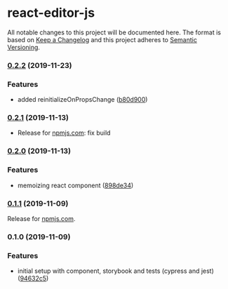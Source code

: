 # react-editor-js

All notable changes to this project will be documented here. The format is based on [Keep a Changelog](http://keepachangelog.com/en/1.0.0/) and this project adheres to [Semantic Versioning](http://semver.org/spec/v2.0.0.html).


### [0.2.2](https://github.com/natterstefan/react-editor-js/compare/v0.2.1...v0.2.2) (2019-11-23)


### Features

* added reinitializeOnPropsChange ([b80d900](https://github.com/natterstefan/react-editor-js/commit/b80d90024b5653c91c4c907f2bbc97efa7e82f98))

### [0.2.1](https://github.com/natterstefan/react-editor-js/compare/v0.2.0...v0.2.1) (2019-11-13)

- Release for [npmjs.com](https://www.npmjs.com/package/@natterstefan/react-editor-js):
  fix build

### [0.2.0](https://github.com/natterstefan/react-editor-js/compare/v0.1.1...v0.2.0) (2019-11-13)

### Features

- memoizing react component ([898de34](https://github.com/natterstefan/react-editor-js/commit/898de3441a041460982e605abe6c5bf6340c81e7))

### [0.1.1](https://github.com/natterstefan/react-editor-js/compare/v0.1.0...v0.1.1) (2019-11-09)

Release for [npmjs.com](https://www.npmjs.com/package/@natterstefan/react-editor-js).

### 0.1.0 (2019-11-09)

### Features

- initial setup with component, storybook and tests (cypress and jest) ([94632c5](https://github.com/natterstefan/react-editor-js/commit/94632c5d176435a06b65a8e84e8783d21e595ce4))

